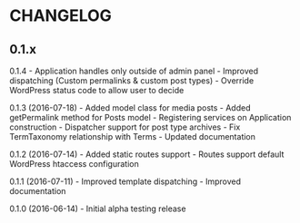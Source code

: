 # CHANGELOG

## 0.1.x

0.1.4
    - Application handles only outside of admin panel
    - Improved dispatching (Custom permalinks & custom post types)
    - Override WordPress status code to allow user to decide

0.1.3 (2016-07-18)
    - Added model class for media posts
    - Added getPermalink method for Posts model
    - Registering services on Application construction
    - Dispatcher support for post type archives
    - Fix TermTaxonomy relationship with Terms
    - Updated documentation

0.1.2 (2016-07-14)
    - Added static routes support
    - Routes support default WordPress htaccess configuration

0.1.1 (2016-07-11)
    - Improved template dispatching
    - Improved documentation

0.1.0 (2016-06-14)
    - Initial alpha testing release
